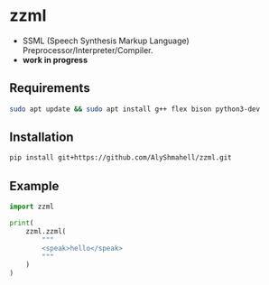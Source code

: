 # zzml
- SSML (Speech Synthesis Markup Language) Preprocessor/Interpreter/Compiler.  
- **work in progress**
## Requirements
```sh
sudo apt update && sudo apt install g++ flex bison python3-dev
```
## Installation
```sh
pip install git+https://github.com/AlyShmahell/zzml.git
```
## Example
```py
import zzml

print(
    zzml.zzml(
        """
        <speak>hello</speak>
        """
    )
)
```
